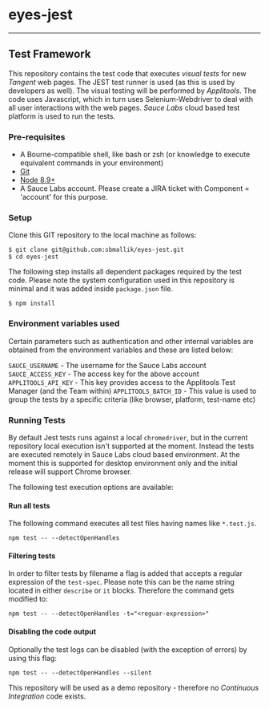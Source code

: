# eyes-jest

***
## Test Framework

This repository contains the test code that executes *visual tests* for new _Tangent_ web pages. The JEST test runner is used (as this is used by developers as well). The visual testing will be performed by *Applitools*. The code uses Javascript, which in turn uses Selenium-Webdriver to deal with all user interactions with the web pages. *Sauce Labs* cloud based test platform is used to run the tests. 

### Pre-requisites

* A Bourne-compatible shell, like bash or zsh (or knowledge to execute equivalent commands in your environment)
* [Git](http://gitscm.com/)
* [Node 8.9+](http://nodejs.org/)
* A Sauce Labs account. Please create a JIRA ticket with Component = 'account' for this purpose.

### Setup

Clone this GIT repository to the local machine as follows:
```
$ git clone git@github.com:sbmallik/eyes-jest.git
$ cd eyes-jest
```

The following step installs all dependent packages required by the test code. Please note the system configuration used in this repository is minimal and it was added inside `package.json` file.
```
$ npm install
```

### Environment variables used

Certain parameters such as authentication and other internal variables are obtained from the environment variables and these are listed below:

`SAUCE_USERNAME` - The username for the Sauce Labs account
`SAUCE_ACCESS_KEY` - The access key for the above account
`APPLITOOLS_API_KEY` - This key provides access to the Applitools Test Manager (and the Team within)
`APPLITOOLS_BATCH_ID` - This value is used to group the tests by a specific criteria (like browser, platform, test-name etc)

### Running Tests

By default Jest tests runs against a local `chromedriver`, but in the current repository local execution isn't supported at the moment. Instead the tests are executed remotely in Sauce Labs cloud based environment. At the moment this is supported for desktop environment only and the initial release will support Chrome browser.

The following test execution options are available:

#### Run all tests

The following command executes all test files having names like `*.test.js`.
```
npm test -- --detectOpenHandles
```

#### Filtering tests

In order to filter tests by filename a flag is added that accepts a regular expression of the `test-spec`. Please note this can be the name string located in either `describe` or `it` blocks. Therefore the command gets modified to:
```
npm test -- --detectOpenHandles -t="<reguar-expression>"
```

#### Disabling the code output

Optionally the test logs can be disabled (with the exception of errors) by using this flag:
```
npm test -- --detectOpenHandles --silent
```

This repository will be used as a demo repository - therefore no *Continuous Integration* code exists. 
